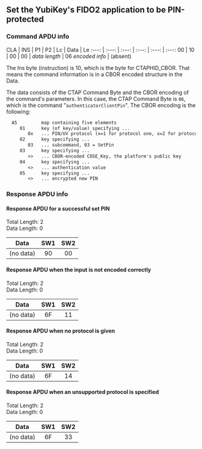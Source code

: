 <!-- Copyright 2022 Yubico AB

Licensed under the Apache License, Version 2.0 (the "License");
you may not use this file except in compliance with the License.
You may obtain a copy of the License at

    http://www.apache.org/licenses/LICENSE-2.0

Unless required by applicable law or agreed to in writing, software
distributed under the License is distributed on an "AS IS" BASIS,
WITHOUT WARRANTIES OR CONDITIONS OF ANY KIND, either express or implied.
See the License for the specific language governing permissions and
limitations under the License. -->

## Set the YubiKey's FIDO2 application to be PIN-protected

### Command APDU info

CLA | INS | P1 | P2 | Lc | Data | Le
:---: | :---: | :---: | :---: | :---: | :---:
00 | 10 | 00 | 00 | *data length* | 06 *encoded info* | (absent)

The Ins byte (instruction) is 10, which is the byte for CTAPHID_CBOR.
That means the command information is in a CBOR encoded structure in the
Data.

The data consists of the CTAP Command Byte and the CBOR encoding of the
command's parameters. In this case, the CTAP Command Byte is `06`,
which is the command "`authenticatorClientPin`". The CBOR encoding is
the following:

```txt
  A5         map containing five elements
     01      key (of key/value) specifying ...
        0x   ... PIN/UV protocol (x=1 for protocol one, x=2 for protocol two)
     02      key specifying ...
        03   ... subcommand, 03 = SetPin
     03      key specifying ...
        <>   ... CBOR-encoded COSE_Key, the platform's public key
     04      key specifying ...
        <>   ... authentication value
     05      key specifying ...
        <>   ... encrypted new PIN
```

### Response APDU info

#### Response APDU for a successful set PIN

Total Length: 2\
Data Length: 0

|   Data    | SW1 | SW2 |
|:---------:|:---:|:---:|
| (no data) | 90  | 00  |

#### Response APDU when the input is not encoded correctly

Total Length: 2\
Data Length: 0

|   Data    | SW1 | SW2 |
|:---------:|:---:|:---:|
| (no data) | 6F  | 11  |

#### Response APDU when no protocol is given

Total Length: 2\
Data Length: 0

|   Data    | SW1 | SW2 |
|:---------:|:---:|:---:|
| (no data) | 6F  | 14  |

#### Response APDU when an unsupported protocol is specified

Total Length: 2\
Data Length: 0

|   Data    | SW1 | SW2 |
|:---------:|:---:|:---:|
| (no data) | 6F  | 33  |
